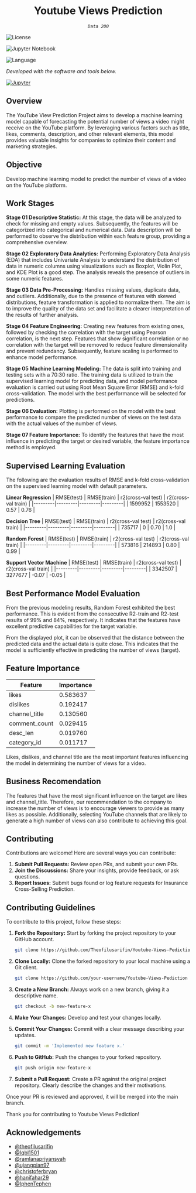<p align="center">
    <h1 align="center">Youtube Views Prediction</h1>
</p>

<p align="center">
    <em><code>Data 200</code></em>
</p>

![License](https://img.shields.io/badge/license-not_specified-green.svg)


![Jupyter Notebook](https://img.shields.io/badge/jupyter_notebook-100.0%25-yellow.svg)

![Language](https://img.shields.io/badge/language-1-blue.svg)


*Developed with the software and tools below.*

[![Jupyter](https://img.shields.io/badge/Jupyter-%23F37626.svg?style=flat&logo=jupyter&logoColor=white&labelColor=%23F37626)](https://jupyter.org/)



## Overview

The YouTube View Prediction Project aims to develop a machine learning model capable of forecasting the potential number of views a video might receive on the YouTube platform. By leveraging various factors such as title, likes, comments, description, and other relevant elements, this model provides valuable insights for companies to optimize their content and marketing strategies.

## Objective
Develop machine learning model to predict the number of views of a video on the YouTube platform.

## Work Stages
**Stage 01 Descriptive Statistic:** At this stage, the data will be analyzed to check for missing and empty values. Subsequently, the features will be categorized into categorical and numerical data. Data description will be performed to observe the distribution within each feature group, providing a comprehensive overview. 

**Stage 02 Exploratory Data Analytics:**
Performing Exploratory Data Analysis (EDA) that includes Univariate Analysis to understand the distribution of data in numeric columns using visualizations such as Boxplot, Violin Plot, and KDE Plot is a good step. The analysis reveals the presence of outliers in some numeric features.

**Stage 03 Data Pre-Processing:** Handles missing values, duplicate data, and outliers. Additionally, due to the presence of features with skewed distributions, feature transformation is applied to normalize them. The aim is to improve the quality of the data set and facilitate a clearer interpretation of the results of further analysis.

**Stage 04 Feature Engineering:** Creating new features from existing ones, followed by checking the correlation with the target using Pearson correlation, is the next step. Features that show significant correlation or no correlation with the target will be removed to reduce feature dimensionality and prevent redundancy. Subsequently, feature scaling is performed to enhance model performance.

**Stage 05 Machine Learning Modeling:** The data is split into training and testing sets with a 70:30 ratio. The training data is utilized to train the supervised learning model for predicting data, and model performance evaluation is carried out using Root Mean Square Error (RMSE) and k-fold cross-validation. The model with the best performance will be selected for predictions.

**Stage 06 Evaluation:** Plotting is performed on the model with the best performance to compare the predicted number of views on the test data with the actual values of the number of views.

**Stage 07 Feature Importance:** To identify the features that have the most influence in predicting the target or desired variable, the feature importance method is employed. 

## Supervised Learning Evaluation
The following are the evaluation results of RMSE and k-fold cross-validation on the supervised learning model with default parameters. 

**Linear Regression**
| RMSE(test) | RMSE(train) | r2(cross-val test) | r2(cross-val train) |
|---------|---------|---------|---------|
| 1599952  | 1553520 | 0.57  | 0.76 |

**Decision Tree**
| RMSE(test) | RMSE(train) | r2(cross-val test) | r2(cross-val train) |
|---------|---------|---------|---------|
| 735717  | 0 | 0.70  | 1.0 |

**Random Forest**
| RMSE(test) | RMSE(train) | r2(cross-val test) | r2(cross-val train) |
|---------|---------|---------|---------|
| 573816  | 214893 | 0.80  | 0.99 |

**Support Vector Machine**
| RMSE(test) | RMSE(train) | r2(cross-val test) | r2(cross-val train) |
|---------|---------|---------|---------|
| 3342507  | 3277677 | -0.07  | -0.05 |

## Best Performance Model Evaluation
From the previous modeling results, Random Forest exhibited the best performance. This is evident from the consecutive R2-train and R2-test results of 99% and 84%, respectively. It indicates that the features have excellent predictive capabilities for the target variable. 

From the displayed plot, it can be observed that the distance between the predicted data and the actual data is quite close. This indicates that the model is sufficiently effective in predicting the number of views (target).

## Feature Importance
| Feature        | Importance   |
| -------------- | ------------ |
| likes          | 0.583637     |
| dislikes       | 0.192417     |
| channel_title  | 0.130560     |
| comment_count  | 0.029415     |
| desc_len       | 0.019760     |
| category_id    | 0.011717     |

Likes, dislikes, and channel title are the most important features influencing the model in determining the number of views for a video.

## Business Recomendation
The features that have the most significant influence on the target are likes and channel_title. Therefore, our recommendation to the company to increase the number of views is to encourage viewers to provide as many likes as possible. Additionally, selecting YouTube channels that are likely to generate a high number of views can also contribute to achieving this goal.

## Contributing

Contributions are welcome! Here are several ways you can contribute:

1. **Submit Pull Requests:** Review open PRs, and submit your own PRs.
2. **Join the Discussions:** Share your insights, provide feedback, or ask questions.
3. **Report Issues:** Submit bugs found or log feature requests for Insurance Cross-Selling Prediction.

## Contributing Guidelines
To contribute to this project, follow these steps:

1. **Fork the Repository:** Start by forking the project repository to your GitHub account.

    ```bash
    git clone https://github.com/Theofilusarifin/Youtube-Views-Pediction
    ```

2. **Clone Locally:** Clone the forked repository to your local machine using a Git client.

    ```bash
    git clone https://github.com/your-username/Youtube-Views-Pediction
    ```

3. **Create a New Branch:** Always work on a new branch, giving it a descriptive name.

    ```bash
    git checkout -b new-feature-x
    ```

4. **Make Your Changes:** Develop and test your changes locally.

5. **Commit Your Changes:** Commit with a clear message describing your updates.

    ```bash
    git commit -m 'Implemented new feature x.'
    ```

6. **Push to GitHub:** Push the changes to your forked repository.

    ```bash
    git push origin new-feature-x
    ```

7. **Submit a Pull Request:** Create a PR against the original project repository. Clearly describe the changes and their motivations.

Once your PR is reviewed and approved, it will be merged into the main branch.

Thank you for contributing to Youtube Views Pediction!



## Acknowledgements

- [@theofilusarifin](https://github.com/theofilusarifin)
- [@Iqbl1501](https://github.com/Iqbl1501)
- [@ramlanapriyansyah](https://github.com/ramlanapriyansyah)
- [@ujangpian97](https://github.com/ujangpian97)
- [@christoferbryan](https://github.com/christoferbryan)
- [@hanifahar29](https://github.com/hanifahar29)
- [@IphenTephen](https://github.com/IphenTephen)
